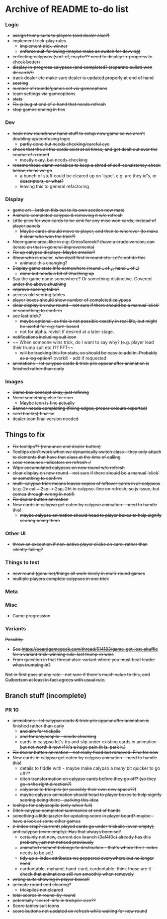 # Archive of README to-do list

### Logic

* ~~assign trump suits to players (and dealer also?)~~
* ~~implement trick-play rules~~
  * ~~implement trick-winner~~
  * ~~enforce suit-following (maybe make as switch for devving)~~
* ~~collecting calypsos (sort-of, maybe?? need to display in-progress to check better)~~
* ~~display in-progress calypsos (and completed? (separate bullet) won discards?)~~
* ~~track dealer etc make sure dealer is updated properly at end of hand~~
* ~~scoring~~
* ~~number of rounds/games set via gameoptions~~
* ~~team settings via gameoptions~~
* ~~stats~~
* ~~Fix js bug at end of a hand that needs refresh~~
* ~~stop games ending in ties~~


### Dev

* ~~hook new round/new hand stuff to setup new game so we aren't doubling up/confusing logic~~
  * ~~partly done but needs checking/careful eye~~
* ~~check that the all the cards exist at all times, and get dealt out over the course of a round~~
  * ~~mostly okay, but needs checking~~
* ~~rename those damn variables to keep a shred of self-consistency check below, do as we go~~
  *  ~~a bunch of stuff could be cleared up on 'type', e.g. are they _id's_, or descriptors, or what?~~
  * leaving this to general refactoring

### Display

* ~~game art - broken this out to its own section now mate~~
* ~~Animate completed calypso & removing it w/o refresh~~
* ~~Little piles for won cards to be sink for any misc won cards, instead of player panels~~
  * ~~Maybe cards should move to player, and then to wherever (to make it clear who won the trick?)~~
* ~~Nicer game area, like in e.g. GrossTarock? (have a crude version, can iterate on that in general improvements)~~
* ~~Fix up calypso displays. Maybe smaller?~~
* ~~Show who is dealer~~, ~~who dealt first in round etc. Let's not do this~~
  * ~~animate this changing?~~
* ~~Display game state info somewhere (round `x` of `y`, hand `w` of `z`)~~
  * ~~done but needs a bit of zhuzhing up~~
* ~~Say the game name somewhere? Or something distinctive. Covered under the above zhuzhing~~
* ~~improve scoring table?~~
* ~~access old scoring tables~~
* ~~player boxes should show number of completed calypsos~~
* ~~clear display on new round - not sure if there should be a manual 'click' or something to confirm~~
* ~~see last trick?~~
  * ~~maybe optional, as this is not possible exactly in real life, but might be useful for e.g. turn-based~~
  * not for alpha. revisit if desired at a later stage.
* ~~notifications including suit icon~~
* ~~ When someone wins trick, do I want to say why? (e.g. player lead their trump suit etc.)?? FFT~~
  * ~~will be tracking this for stats, so should be easy to add in. Probably as a log option?~~ overkill - add if requested
* ~~animations - let calypso cards & trick pile appear after animation is finished rather than early~~

### Images

* ~~Game box concept okay, just refining~~
* ~~Need something else for icon~~
  * ~~Maybe icon is fine actually~~
* ~~Banner needs completing (fining edges, proper colours exported)~~
* ~~card back(s) finalise~~
* ~~dealer icon final version needed~~

## Things to fix

* ~~Fix tooltips?? (renounce and dealer button)~~
* ~~Tooltips don't work when we dynamically switch class - they only attach to elements that have that class at the time of calling~~
* ~~Lose renounce indicators on refresh :/~~
* ~~Wipe accumulated calypsos on new round w/o refresh~~
* ~~clear display on new round - not sure if there should be a manual 'click' or something to confirm~~
* ~~multi-calypso trick means leaves copies of leftover cards in all calypsos (e.g. 2x cal + 2sp -> 2sp, 2ht in calypso. fine on refresh, so js issue, but comes through wrong in notif)~~
* ~~Fix dealer button animation~~
* ~~New cards in calypso get eaten by calypso animation - need to handle this!~~
  * ~~maybe calypso animation should head to player boxes to help signify scoring being there~~

### Other UI

* ~~throw an exception if non-active player clicks on card, rather than silently failing?~~

### Things to test

* ~~new round (genuine)/things all work nicely in multi-round games~~
* ~~multiple players complete calypsos in one trick~~

### Meta

### Misc

* ~~Game progression~~

### Variants

~~Possibly.~~

* ~~See https://boardgamegeek.com/thread/514183/game-got-lost-shuffle for a variant trick-winning rule: last trump-in wins~~
* ~~From question in that thread also: variant where you must beat leader when trumping in?~~

~~Not in first pass at any rate - not sure if there's much value to this, and Culbertson at least in fact agrees with usual rule.~~

## Branch stuff (incomplete)

### PR 10

* ~~animations - let calypso cards & trick pile appear after animation is finished rather than early~~
  * ~~and sim for trickpile~~
  * ~~and for calypsopile - needs checking~~
  * ~~cards in calypso let's try and slip under existing cards in animation - but not worth it now if it's a huge pain (it is. park it.)~~
* ~~Fix dealer button animation - not really fixed but removed. Fine for now~~
* ~~New cards in calypso get eaten by calypso animation - need to handle this!~~
  * details to fiddle with - maybe make calypso a _teeny_ bit quicker to go off??
  * ~~ditch transformation on calypso cards before they go off? (so they go in the right direction?)~~
  * ~~calypsos to trickpile (or possibly their own _new_ space??)~~
  * ~~maybe calypso animation should head to player boxes to help signify scoring being there - parking this idea~~
* ~~tooltips for calypsopile (only when full)~~
* ~~Ditch calypso completed summaries at end of hands~~
* ~~something a little jazzier for updating score in player board? maybe - have a look at some other games~~
* ~~z-index crap? (current)~~ ~~played cards go under trickpile (even empty), and calypso (even empty). Has that always been so?~~
  * ~~certainly not new, current dev branch (9af4f0c) already has this problem, just not noticed previously~~
  * ~~animated element belongs to destination - that's where the z-index needs to be set!~~
  * ~~tidy up z-index attributes we peppered everywhere but no longer need~~
  * ~~cardontable, myhand, hand-card, cardontable. think those are it - check that animations still run smoothly when removely~~
* ~~wrong suits showing in player boxes!!~~
* ~~animate round end clearing?~~
  * ~~trickpiles not cleared~~
* ~~total scores in round-by-round~~
* ~~potentially 'secret' info in trickpile size??~~
* ~~Score tables suit icons~~
* ~~score buttons not updated on refresh while waiting for new round~~
